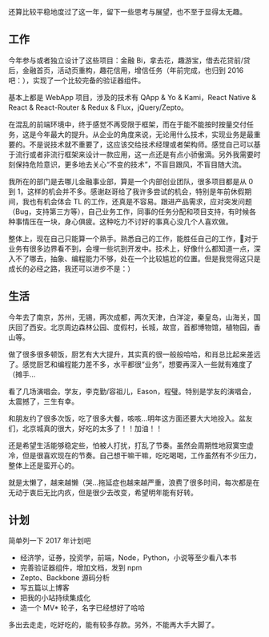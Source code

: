还算比较平稳地度过了这一年，留下一些思考与展望，也不至于显得太无趣。

## 工作

今年参与或者独立设计了这些项目：金融 Bi，拿去花，趣游宝，借去花贷前/贷后，金融首页，活动页重构，趣花信用，增信任务（年前完成，也归到 2016 吧：），实现了一个比较完备的验证器组件。

基本上都是 WebApp 项目，涉及的技术有 QApp & Yo & Kami，React Native & React & React-Router & Redux & Flux，jQuery/Zepto。

在混乱的前端环境中，终于感觉不再受限于框架，而在于能不能按时按量交付任务，这是今年最大的提升。从企业的角度来说，无论用什么技术，实现业务是最重要的。不是说技术就不重要了，这应该交给技术经理或者架构师。感觉自己可以基于流行或者非流行框架来设计一款应用，这一点还是有点小骄傲滴。另外我需要时刻保持危险意识，更多地去关心“不变的技术”，不盲目跟风，不盲目随大流。

我所在的部门是去哪儿金融事业部，算是一个内部创业团队，很多项目都是从 0 到 1，这样的机会并不多。感谢赵哥给了我许多尝试的机会，特别是年前休假期间，我也有机会体会 TL 的工作，还真是不容易。跟进产品需求，应对突发问题（Bug，支持第三方等），自己业务工作，同事的任务分配和项目支持，有时候各种事情压在一块，身心俱疲。这种吃力不讨好的事真心没几个人喜欢做。

整体上，现在自己只能算一个熟手。熟悉自己的工作，能胜任自己的工作，对于业务有很多边界看不到，会埋一些坑到开发中。技术上，好像什么都知道一点，深入不了哪去，抽象、编程能力不够，处在一个比较尴尬的位置。但是我觉得这只是成长的必经之路，我还可以进步不是：）

## 生活

今年去了南京，苏州，无锡，两次成都，两次天津，白洋淀，秦皇岛，山海关，国庆回了西安。北京周边森林公园、度假村，长城，故宫，首都博物馆，植物园，香山等。

做了很多很多顿饭，厨艺有大大提升，其实真的很一般般哈哈，和肖总比起来差远了。感觉厨艺和编程能力差不多，水平都很“业务”，想要再深入一些就有难度了（摊手…

看了几场演唱会。学友，李克勤/容祖儿，Eason，程璧。特别是学友的演唱会，太震撼了，三生有幸。

和朋友约了很多次饭，吃了很多大餐，咳咳…明年这方面还要大大地投入。盆友们，北京城真的很大，好吃的太多了！！加油！！

还是希望生活能够稳定些，怕被人打扰，打乱了节奏。虽然会周期性地寂寞空虚冷，但是很喜欢现在的节奏。自己想干嘛干嘛，吃吃喝喝，工作虽然有不少压力，整体上还是蛮开心的。

就是太懒了，越来越懒（哭…拖延症也越来越严重，浪费了很多时间，每次都是在无动于衷后无比内疚，但是很少去改变，希望明年能有好转。

## 计划

简单列一下 2017 年计划吧

* 经济学，证券，投资学，前端，Node，Python，小说等至少看八本书
* 完善验证器组件，增加文档，发到 npm
* Zepto、Backbone 源码分析
* 写五篇以上博客
* 把我的小站持续集成化
* 造一个 MV* 轮子，名字已经想好了哈哈

多出去走走，吃好吃的，能有较多存款。另外，不能再大手大脚了。